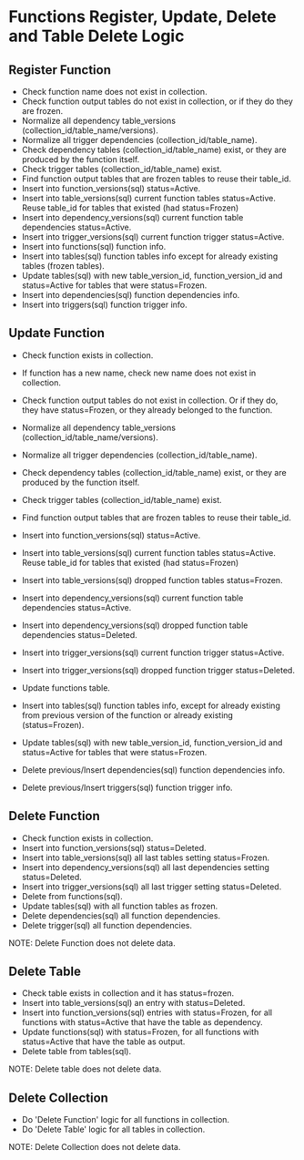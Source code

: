 <!--
Copyright 2025 Tabs Data Inc.
-->

# Functions Register, Update, Delete and Table Delete Logic

## Register Function

* Check function name does not exist in collection.
* Check function output tables do not exist in collection, or if they do they are frozen.
* Normalize all dependency table_versions (collection_id/table_name/versions).
* Normalize all trigger dependencies (collection_id/table_name).
* Check dependency tables (collection_id/table_name) exist, or they are produced
  by the function itself.
* Check trigger tables (collection_id/table_name) exist.
* Find function output tables that are frozen tables to reuse their table_id.
* Insert into function_versions(sql) status=Active.
* Insert into table_versions(sql) current function tables status=Active. 
  Reuse table_id for tables that existed (had status=Frozen)
* Insert into dependency_versions(sql) current function table dependencies status=Active.
* Insert into trigger_versions(sql) current function trigger status=Active.
* Insert into functions(sql) function info.
* Insert into tables(sql) function tables info except for already existing tables (frozen tables).
* Update tables(sql) with new table_version_id, function_version_id and status=Active for 
  tables that were status=Frozen.
* Insert into dependencies(sql) function dependencies info.
* Insert into triggers(sql) function trigger info.

## Update Function

* Check function exists in collection.
* If function has a new name, check new name does not exist in collection.
* Check function output tables do not exist in collection. Or if they do, 
  they have status=Frozen, or they already belonged to the function.
* Normalize all dependency table_versions (collection_id/table_name/versions).
* Normalize all trigger dependencies (collection_id/table_name).
* Check dependency tables (collection_id/table_name) exist, or they are produced
  by the function itself.
* Check trigger tables (collection_id/table_name) exist.
* Find function output tables that are frozen tables to reuse their table_id.

* Insert into function_versions(sql) status=Active.
* Insert into table_versions(sql) current function tables status=Active.
  Reuse table_id for tables that existed (had status=Frozen)
* Insert into table_versions(sql) dropped function tables status=Frozen.
* Insert into dependency_versions(sql) current function table dependencies status=Active.
* Insert into dependency_versions(sql) dropped function table dependencies status=Deleted.
* Insert into trigger_versions(sql) current function trigger status=Active.
* Insert into trigger_versions(sql) dropped function trigger status=Deleted.

* Update functions table.
* Insert into tables(sql) function tables info, except for already existing from previous 
  version of the function or already existing (status=Frozen).
* Update tables(sql) with new table_version_id, function_version_id and status=Active for
  tables that were status=Frozen.
* Delete previous/Insert dependencies(sql) function dependencies info.
* Delete previous/Insert triggers(sql) function trigger info.

## Delete Function

* Check function exists in collection.
* Insert into function_versions(sql) status=Deleted.
* Insert into table_versions(sql) all last tables setting status=Frozen.
* Insert into dependency_versions(sql) all last dependencies setting status=Deleted.
* Insert into trigger_versions(sql) all last trigger setting status=Deleted.
* Delete from functions(sql).
* Update tables(sql) with all function tables as frozen.
* Delete dependencies(sql) all function dependencies.
* Delete trigger(sql) all function dependencies.

NOTE: Delete Function does not delete data.

## Delete Table

* Check table exists in collection and it has status=frozen.
* Insert into table_versions(sql) an entry with status=Deleted.
* Insert into function_versions(sql) entries with status=Frozen, for all functions with 
  status=Active that have the table as dependency.
* Update functions(sql) with status=Frozen, for all functions with status=Active that have 
  the table as output.
* Delete table from tables(sql).

NOTE: Delete table does not delete data.

## Delete Collection

* Do 'Delete Function' logic for all functions in collection.
* Do 'Delete Table' logic for all tables in collection.

NOTE: Delete Collection does not delete data.
